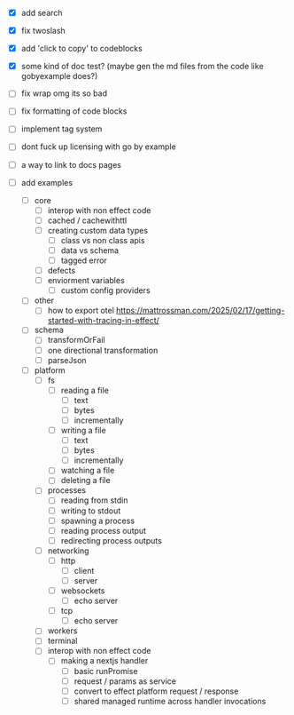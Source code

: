 - [x] add search
- [x] fix twoslash
- [x] add 'click to copy' to codeblocks
- [x] some kind of doc test? (maybe gen the md files from the code like gobyexample does?)
- [ ] fix wrap omg its so bad
- [ ] fix formatting of code blocks
- [ ] implement tag system
- [ ] dont fuck up licensing with go by example
- [ ] a way to link to docs pages

- [ ] add examples
  - [ ] core
    - [ ] interop with non effect code
    - [ ] cached / cachewithttl
    - [ ] creating custom data types
      - [ ] class vs non class apis
      - [ ] data vs schema
      - [ ] tagged error
    - [ ] defects
    - [ ] enviorment variables
      - [ ] custom config providers
  - [ ] other
    - [ ] how to export otel https://mattrossman.com/2025/02/17/getting-started-with-tracing-in-effect/
  - [ ] schema
    - [ ] transformOrFail
    - [ ] one directional transformation
    - [ ] parseJson
  - [ ] platform
    - [ ] fs
      - [ ] reading a file
        - [ ] text
        - [ ] bytes
        - [ ] incrementally
      - [ ] writing a file
        - [ ] text
        - [ ] bytes
        - [ ] incrementally
      - [ ] watching a file
      - [ ] deleting a file
    - [ ] processes
      - [ ] reading from stdin
      - [ ] writing to stdout
      - [ ] spawning a process
      - [ ] reading process output
      - [ ] redirecting process outputs
    - [ ] networking
      - [ ] http
        - [ ] client
        - [ ] server
      - [ ] websockets
        - [ ] echo server
      - [ ] tcp
        - [ ] echo server
    - [ ] workers
    - [ ] terminal
    - [ ] interop with non effect code
      - [ ] making a nextjs handler
        - [ ] basic runPromise
        - [ ] request / params as service
        - [ ] convert to effect platform request / response
        - [ ] shared managed runtime across handler invocations

